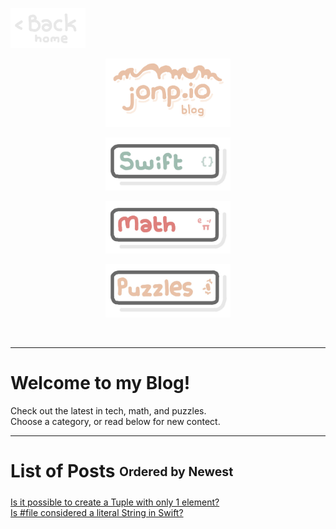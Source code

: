 <p align="left">
  <a href="https://jonnygamer.github.io">
    <img alt="Back Home" src="/Images/Backhome.jpg" width="120">
  </a>
</p>

<p align="center">
  <img alt="Awesome" src="/Images/jonpioblog.jpg" width="200">
</p>

<p align="center">
  <a href="https://jonnygamer.github.io/swift">
    <img alt="Swift" src="/Images/Swift.jpg" width="200">
  </a>
</p>

<p align="center">
  <img alt="Math" src="/Images/Math.jpg" width="200">
</p>

<p align="center">
  <img alt="Puzzles" src="/Images/Puzzles.jpg" width="200">
</p>

<br>

---

# Welcome to my Blog!
Check out the latest in tech, math, and puzzles.<br>
Choose a category, or read below for new contect.

---
# List of Posts <sub><sup>Ordered by Newest</sup></sub>

[Is it possible to create a Tuple with only 1 element?](https://jonnygamer.github.io/swift/Test)<br>
[Is #file considered a literal String in Swift?](https://jonnygamer.github.io/swift/MagicFile)

